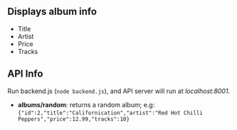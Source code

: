 ## Displays album info
- Title
- Artist
- Price
- Tracks

## API Info
Run backend.js (`node backend.js`), and API server will run at *localhost:8001*.

- **albums/random**: returns a random album; e.g:
`{"id":2,"title":"Californication","artist":"Red Hot Chilli Peppers","price":12.99,"tracks":10}`